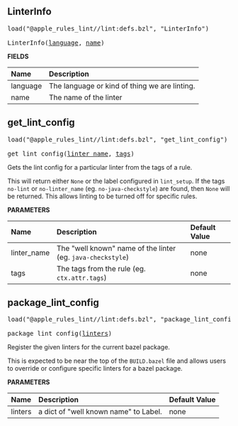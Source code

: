 <!-- Generated with Stardoc: http://skydoc.bazel.build -->



<a id="LinterInfo"></a>

## LinterInfo

<pre>
load("@apple_rules_lint//lint:defs.bzl", "LinterInfo")

LinterInfo(<a href="#LinterInfo-language">language</a>, <a href="#LinterInfo-name">name</a>)
</pre>

**FIELDS**

| Name  | Description |
| :------------- | :------------- |
| <a id="LinterInfo-language"></a>language |  The language or kind of thing we are linting.    |
| <a id="LinterInfo-name"></a>name |  The name of the linter    |


<a id="get_lint_config"></a>

## get_lint_config

<pre>
load("@apple_rules_lint//lint:defs.bzl", "get_lint_config")

get_lint_config(<a href="#get_lint_config-linter_name">linter_name</a>, <a href="#get_lint_config-tags">tags</a>)
</pre>

Gets the lint config for a particular linter from the tags of a rule.

This will return either `None` or the label configured in `lint_setup`.
If the tags `no-lint` or `no-linter_name` (eg. `no-java-checkstyle`) are
found, then `None` will be returned. This allows linting to be turned off
for specific rules.


**PARAMETERS**


| Name  | Description | Default Value |
| :------------- | :------------- | :------------- |
| <a id="get_lint_config-linter_name"></a>linter_name |  The "well known" name of the linter (eg. `java-checkstyle`)   |  none |
| <a id="get_lint_config-tags"></a>tags |  The tags from the rule (eg. `ctx.attr.tags`)   |  none |


<a id="package_lint_config"></a>

## package_lint_config

<pre>
load("@apple_rules_lint//lint:defs.bzl", "package_lint_config")

package_lint_config(<a href="#package_lint_config-linters">linters</a>)
</pre>

Register the given linters for the current bazel package.

This is expected to be near the top of the `BUILD.bazel` file and
allows users to override or configure specific linters for a bazel
package.


**PARAMETERS**


| Name  | Description | Default Value |
| :------------- | :------------- | :------------- |
| <a id="package_lint_config-linters"></a>linters |  a dict of "well known name" to Label.   |  none |


